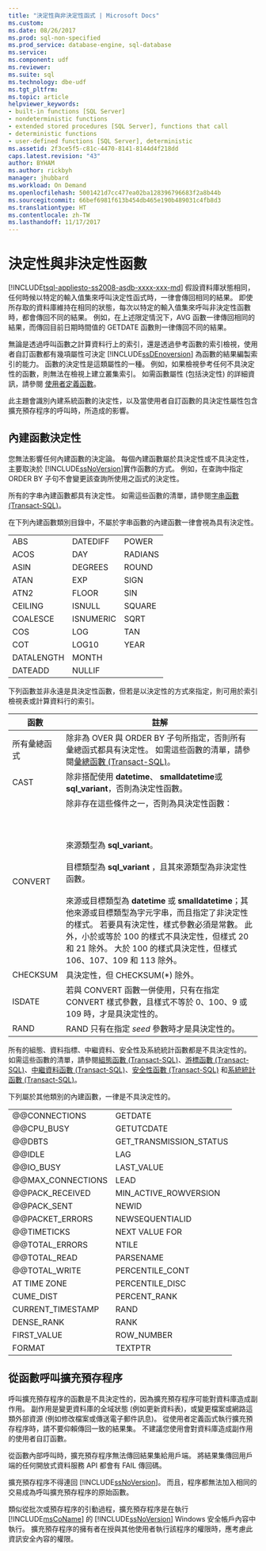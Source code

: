 ```yaml
---
title: "決定性與非決定性函式 | Microsoft Docs"
ms.custom: 
ms.date: 08/26/2017
ms.prod: sql-non-specified
ms.prod_service: database-engine, sql-database
ms.service: 
ms.component: udf
ms.reviewer: 
ms.suite: sql
ms.technology: dbe-udf
ms.tgt_pltfrm: 
ms.topic: article
helpviewer_keywords:
- built-in functions [SQL Server]
- nondeterministic functions
- extended stored procedures [SQL Server], functions that call
- deterministic functions
- user-defined functions [SQL Server], deterministic
ms.assetid: 2f3ce5f5-c81c-4470-8141-8144d4f218dd
caps.latest.revision: "43"
author: BYHAM
ms.author: rickbyh
manager: jhubbard
ms.workload: On Demand
ms.openlocfilehash: 5001421d7cc477ea02ba128396796683f2a8b44b
ms.sourcegitcommit: 66bef6981f613b454db465e190b489031c4fb8d3
ms.translationtype: HT
ms.contentlocale: zh-TW
ms.lasthandoff: 11/17/2017
---
```

# <a name="deterministic-and-nondeterministic-functions"></a>決定性與非決定性函數
[!INCLUDE[tsql-appliesto-ss2008-asdb-xxxx-xxx-md](../../includes/tsql-appliesto-ss2008-asdb-xxxx-xxx-md.md)] 假設資料庫狀態相同，任何時候以特定的輸入值集來呼叫決定性函式時，一律會傳回相同的結果。 即使所存取的資料庫維持在相同的狀態，每次以特定的輸入值集來呼叫非決定性函數時，都會傳回不同的結果。 例如，在上述限定情況下，AVG 函數一律傳回相同的結果，而傳回目前日期時間值的 GETDATE 函數則一律傳回不同的結果。  
  
 無論是透過呼叫函數之計算資料行上的索引，還是透過參考函數的索引檢視，使用者自訂函數都有幾項屬性可決定 [!INCLUDE[ssDEnoversion](../../includes/ssdenoversion-md.md)] 為函數的結果編製索引的能力。 函數的決定性是這類屬性的一種。 例如，如果檢視參考任何不具決定性的函數，則無法在檢視上建立叢集索引。 如需函數屬性 (包括決定性) 的詳細資訊，請參閱 [使用者定義函數](../../relational-databases/user-defined-functions/user-defined-functions.md)。  
  
 此主題會識別內建系統函數的決定性，以及當使用者自訂函數的具決定性屬性包含擴充預存程序的呼叫時，所造成的影響。  
  
## <a name="built-in-function-determinism"></a>內建函數決定性  
 您無法影響任何內建函數的決定論。 每個內建函數屬於具決定性或不具決定性，主要取決於 [!INCLUDE[ssNoVersion](../../includes/ssnoversion-md.md)]實作函數的方式。 例如，在查詢中指定 ORDER BY 子句不會變更該查詢所使用之函式的決定性。  
  
 所有的字串內建函數都具有決定性。 如需這些函數的清單，請參閱[字串函數 &#40;Transact-SQL&#41;](../../t-sql/functions/string-functions-transact-sql.md)。  
  
 在下列內建函數類別目錄中，不屬於字串函數的內建函數一律會視為具有決定性。  
  
||||  
|-|-|-|  
|ABS|DATEDIFF|POWER|  
|ACOS|DAY|RADIANS|  
|ASIN|DEGREES|ROUND|  
|ATAN|EXP|SIGN|  
|ATN2|FLOOR|SIN|  
|CEILING|ISNULL|SQUARE|  
|COALESCE|ISNUMERIC|SQRT|  
|COS|LOG|TAN|  
|COT|LOG10|YEAR|  
|DATALENGTH|MONTH||  
|DATEADD|NULLIF||  
  
 下列函數並非永遠是具決定性函數，但若是以決定性的方式來指定，則可用於索引檢視表或計算資料行的索引。  
  
|函數|註解|  
|--------------|--------------|  
|所有彙總函式|除非為 OVER 與 ORDER BY 子句所指定，否則所有彙總函式都具有決定性。 如需這些函數的清單，請參閱[彙總函數 &#40;Transact-SQL&#41;](../../t-sql/functions/aggregate-functions-transact-sql.md)。|  
|CAST|除非搭配使用 **datetime**、 **smalldatetime**或 **sql_variant**，否則為決定性函數。|  
|CONVERT|除非存在這些條件之一，否則為具決定性函數：<br /><br /> <br /><br /> 來源類型為 **sql_variant**。<br /><br /> 目標類型為 **sql_variant** ，且其來源類型為非決定性函數。<br /><br /> 來源或目標類型為 **datetime** 或 **smalldatetime**；其他來源或目標類型為字元字串，而且指定了非決定性的樣式。 若要具有決定性，樣式參數必須是常數。 此外，小於或等於 100 的樣式不具決定性，但樣式 20 和 21 除外。 大於 100 的樣式具決定性，但樣式 106、107、109 和 113 除外。|  
|CHECKSUM|具決定性，但 CHECKSUM(*) 除外。|  
|ISDATE|若與 CONVERT 函數一併使用，只有在指定 CONVERT 樣式參數，且樣式不等於 0、100、9 或 109 時，才是具決定性的。|  
|RAND|RAND 只有在指定 *seed* 參數時才是具決定性的。|  
  
 所有的組態、資料指標、中繼資料、安全性及系統統計函數都是不具決定性的。 如需這些函數的清單，請參閱[組態函數 &#40;Transact-SQL&#41;](../../t-sql/functions/configuration-functions-transact-sql.md)、[游標函數 &#40;Transact-SQL&#41;](../../t-sql/functions/cursor-functions-transact-sql.md)、[中繼資料函數 &#40;Transact-SQL&#41;](../../t-sql/functions/metadata-functions-transact-sql.md)、[安全性函數 &#40;Transact-SQL&#41;](../../t-sql/functions/security-functions-transact-sql.md) 和[系統統計函數 &#40;Transact-SQL&#41;](../../t-sql/functions/system-statistical-functions-transact-sql.md)。  
  
 下列屬於其他類別的內建函數，一律是不具決定性的。  
  
|||  
|-|-|  
|@@CONNECTIONS|GETDATE|  
|@@CPU_BUSY|GETUTCDATE|  
|@@DBTS|GET_TRANSMISSION_STATUS|  
|@@IDLE|LAG|  
|@@IO_BUSY|LAST_VALUE|  
|@@MAX_CONNECTIONS|LEAD|  
|@@PACK_RECEIVED|MIN_ACTIVE_ROWVERSION|  
|@@PACK_SENT|NEWID|  
|@@PACKET_ERRORS|NEWSEQUENTIALID|  
|@@TIMETICKS|NEXT VALUE FOR|  
|@@TOTAL_ERRORS|NTILE|  
|@@TOTAL_READ|PARSENAME|  
|@@TOTAL_WRITE|PERCENTILE_CONT|  
|AT TIME ZONE|PERCENTILE_DISC|
|CUME_DIST|PERCENT_RANK|  
|CURRENT_TIMESTAMP|RAND|  
|DENSE_RANK|RANK|  
|FIRST_VALUE|ROW_NUMBER|   
|FORMAT|TEXTPTR|  
  
## <a name="calling-extended-stored-procedures-from-functions"></a>從函數呼叫擴充預存程序  
 呼叫擴充預存程序的函數是不具決定性的，因為擴充預存程序可能對資料庫造成副作用。 副作用是變更資料庫的全域狀態 (例如更新資料表)，或變更檔案或網路這類外部資源 (例如修改檔案或傳送電子郵件訊息)。 從使用者定義函式執行擴充預存程序時，請不要仰賴傳回一致的結果集。 不建議您使用會對資料庫造成副作用的使用者自訂函數。  
  
 從函數內部呼叫時，擴充預存程序無法傳回結果集給用戶端。 將結果集傳回用戶端的任何開放式資料服務 API 都會有 FAIL 傳回碼。  
  
 擴充預存程序不得連回 [!INCLUDE[ssNoVersion](../../includes/ssnoversion-md.md)]。 而且，程序都無法加入相同的交易成為呼叫擴充預存程序的原始函數。  
  
 類似從批次或預存程序的引動過程，擴充預存程序是在執行 [!INCLUDE[msCoName](../../includes/msconame-md.md)] 的 [!INCLUDE[ssNoVersion](../../includes/ssnoversion-md.md)] Windows 安全帳戶內容中執行。 擴充預存程序的擁有者在授與其他使用者執行該程序的權限時，應考慮此資訊安全內容的權限。  
  
  
